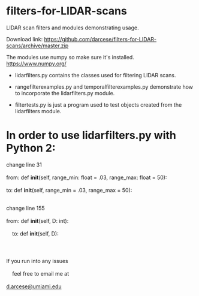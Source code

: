 # filters-for-LIDAR-scans

LIDAR scan filters and modules demonstrating usage.

Download link:
https://github.com/darcese/filters-for-LIDAR-scans/archive/master.zip

The modules use numpy so make sure it's installed.
https://www.numpy.org/

* lidarfilters.py contains the classes used for filtering LIDAR scans.

* rangefilterexamples.py and temporalfilterexamples.py demonstrate how
  to incorporate the lidarfilters.py module.

* filtertests.py is just a program used to test objects created from the
  lidarfilters module.

# In order to use lidarfilters.py with Python 2:

change line 31      <br/><br/>
from: def __init__(self, range_min: float = .03, range_max: float = 50):     <br/><br/>
  to: def __init__(self, range_min = .03, range_max = 50):      <br/><br/>

change line 155     <br/><br/>
from:  def __init__(self, D: int): <br/><br/>&nbsp; &nbsp; 
  to:  def __init__(self, D):      <br/><br/>
                                           
#
If you run into any issues         <br/><br/>&nbsp; &nbsp; 
feel free to email me at           <br/><br/>
d.arcese@umiami.edu     

